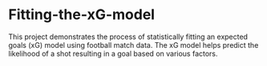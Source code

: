 # Fitting-the-xG-model
This project demonstrates the process of statistically fitting an expected goals (xG) model using football match data. The xG model helps predict the likelihood of a shot resulting in a goal based on various factors.
